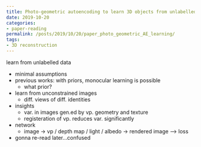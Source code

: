 ```yaml
---
title: Photo-geometric autoencoding to learn 3D objects from unlabelled images
date: 2019-10-20
categories:
- paper-reading
permalink: /posts/2019/10/20/paper_photo_geometric_AE_learning/
tags:
- 3D reconstruction
---
```



learn from unlabelled data
- minimal assumptions
- previous works: with priors, monocular learning is possible
    - what prior?
- learn from unconstrained images
    - diff. views of diff. identities
- insights
    - var. in images gen.ed by vp. geometry and texture
    - registeration of vp. reduces var. significantly
- network
    - image -> vp / depth map / light / albedo -> rendered image --> loss
- gonna re-read later...confused
